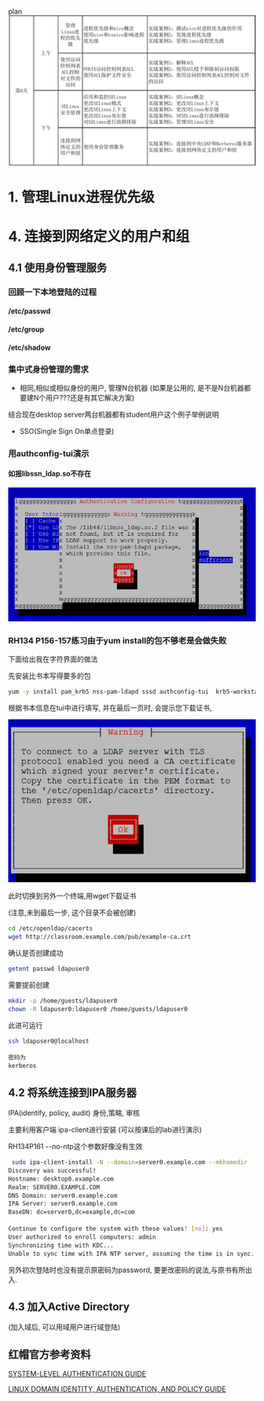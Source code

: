 plan
![](res/schedule.png)

# 1. 管理Linux进程优先级


# 4. 连接到网络定义的用户和组

## 4.1 使用身份管理服务

###  回顾一下本地登陆的过程

#### /etc/passwd

#### /etc/group

#### /etc/shadow

### 集中式身份管理的需求

- 相同,相似或相似身份的用户, 管理N台机器
(如果是公用的, 是不是N台机器都要建N个用户???还是有其它解决方案)

结合现在desktop server两台机器都有student用户这个例子举例说明

- SSO(Single Sign On单点登录)

### 用authconfig-tui演示

#### 如报libssn_ldap.so不存在
![](res/need_libnss_ldap.so.png)

### RH134 P156-157练习由于yum install的包不够老是会做失败

下面给出我在字符界面的做法

先安装比书本写得要多的包
````bash
yum -y install pam_krb5 nss-pam-ldapd sssd authconfig-tui  krb5-workstation.x86_64 nss.i686

````

根据书本信息在tui中进行填写, 并在最后一页时, 会提示您下载证书,

![](res/download_cert.png)

此时切换到另外一个终端,用wget下载证书

(注意,未到最后一步, 这个目录不会被创建)
```bash
cd /etc/openldap/cacerts
wget http://classroom.example.com/pub/example-ca.crt

```

 确认是否创建成功
````bash
getent passwd ldapuser0
````


需要提前创建 
```bash
mkdir -p /home/guests/ldapuser0
chown -R ldapuser0:ldapuser0 /home/guests/ldapuser0

```


此进可运行
```bash
ssh ldapuser0@localhost

密码为
kerberos

```
## 4.2 将系统连接到IPA服务器
IPA(identify, policy, audit) 身份,策略, 审核

主要利用客户端
ipa-client进行安装
(可以按课后的lab进行演示)

RH134P161
--no-ntp这个参数好像没有生效

````bash
 sudo ipa-client-install -N --domain=server0.example.com --mkhomedir
Discovery was successful!
Hostname: desktop0.example.com
Realm: SERVER0.EXAMPLE.COM
DNS Domain: server0.example.com
IPA Server: server0.example.com
BaseDN: dc=server0,dc=example,dc=com

Continue to configure the system with these values? [no]: yes
User authorized to enroll computers: admin
Synchronizing time with KDC...
Unable to sync time with IPA NTP server, assuming the time is in sync. Please check that 123 UDP port is opened.


````

另外初次登陆时也没有提示原密码为password, 要更改密码的说法,与原书有所出入.

## 4.3  加入Active Directory
(加入域后, 可以用域用户进行域登陆)

## 红帽官方参考资料

[SYSTEM-LEVEL AUTHENTICATION GUIDE](https://access.redhat.com/documentation/en-us/red_hat_enterprise_linux/7/html/system-level_authentication_guide/openldap)

[LINUX DOMAIN IDENTITY, AUTHENTICATION, AND POLICY GUIDE](https://access.redhat.com/documentation/en-us/red_hat_enterprise_linux/7/html-single/linux_domain_identity_authentication_and_policy_guide/)

